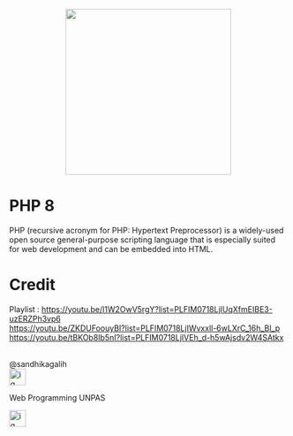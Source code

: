 <p align="center"><a href="https://laravel.com" target="_blank"><img src="https://external-content.duckduckgo.com/iu/?u=https%3A%2F%2Fcdn.freebiesupply.com%2Flogos%2Flarge%2F2x%2Fphp-1-logo-png-transparent.png&f=1&nofb=1" width="300"></a></p>


# PHP 8
PHP (recursive acronym for PHP: Hypertext Preprocessor) is a widely-used open source general-purpose scripting language that is especially suited for web development and can be embedded into HTML.

# Credit 
Playlist : https://youtu.be/l1W2OwV5rgY?list=PLFIM0718LjIUqXfmEIBE3-uzERZPh3vp6 <br>
https://youtu.be/ZKDUFoouyBI?list=PLFIM0718LjIWvxxll-6wLXrC_16h_Bl_p <br>
https://youtu.be/tBKOb8Ib5nI?list=PLFIM0718LjIVEh_d-h5wAjsdv2W4SAtkx <br>
<br>

@sandhikagalih
<br>
[<img src="https://external-content.duckduckgo.com/iu/?u=http%3A%2F%2Fpngimg.com%2Fuploads%2Finstagram%2Finstagram_PNG9.png&f=1&nofb=1" alt="ig" width="30px">](https://www.instagram.com/sandhikagalih/)

Web Programming UNPAS

[<img src="https://external-content.duckduckgo.com/iu/?u=https%3A%2F%2Flogo-logos.com%2Fwp-content%2Fuploads%2F2016%2F11%2FYouTube_icon_logo.png&f=1&nofb=1" alt="ig" width="30px">](https://www.youtube.com/channel/UCkXmLjEr95LVtGuIm3l2dPg)

